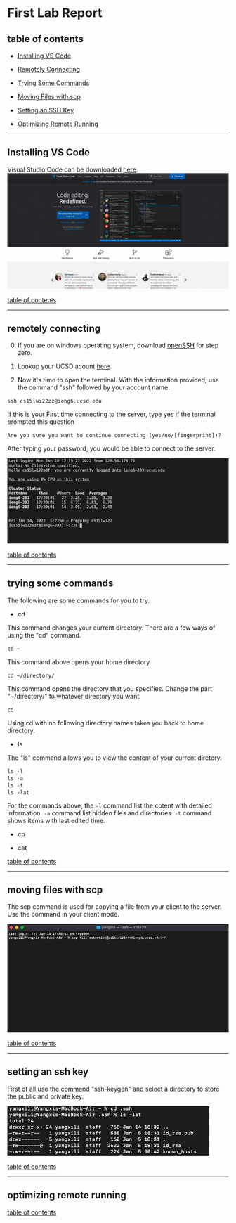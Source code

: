 # First Lab Report

## table of contents

* [Installing VS Code](https://alanthisis.github.io/cse15l-lab-reports/lab-report-1-week-2.html#installing-vs-code)

* [Remotely Connecting](https://alanthisis.github.io/cse15l-lab-reports/lab-report-1-week-2.html#remotely-connecting)

* [Trying Some Commands](https://alanthisis.github.io/cse15l-lab-reports/lab-report-1-week-2.html#trying-some-commands)

* [Moving Files with scp](https://alanthisis.github.io/cse15l-lab-reports/lab-report-1-week-2.html#moving-files-with-scp)

* [Setting an SSH Key](https://alanthisis.github.io/cse15l-lab-reports/lab-report-1-week-2.html#setting-an-ssh-key)

* [Optimizing Remote Running](https://alanthisis.github.io/cse15l-lab-reports/lab-report-1-week-2.html#optimizing-remote-running)

---

## Installing VS Code

Visual Studio Code can be downloaded [here](https://code.visualstudio.com/).
![Image](screenshots/vscode.png)

[table of contents](https://alanthisis.github.io/cse15l-lab-reports/lab-report-1-week-2.html#table-of-contents)

---

## remotely connecting
0) If you are on windows operating system, download [openSSH](https://docs.microsoft.com/en-us/windows-server/administration/openssh/openssh_install_firstuse) for step zero.

1) Lookup your UCSD acount [here](https://sdacs.ucsd.edu/~icc/index.php).
2) Now it's time to open the terminal. With the information provided, use the command "ssh" followed by your account name. 
```
ssh cs15lwi22zz@ieng6.ucsd.edu
```
If this is your First time connecting to the server, type yes if the terminal prompted this question 
```
Are you sure you want to continue connecting (yes/no/[fingerprint])?
```
After typing your password, you would be able to connect to the server.

![image](screenshots/terminal.png)

[table of contents](https://alanthisis.github.io/cse15l-lab-reports/lab-report-1-week-2.html#table-of-contents)

---
## trying some commands

The following are some commands for you to try.

* cd

This command changes your current directory. There are a few ways of using the "cd" command.

```
cd ~
```
This command above opens your home directory.

```
cd ~/directory/
```
This command opens the directory that you specifies. Change the part "~/directory/" to whatever directory you want.
```
cd 
```

Using cd with no following directory names takes you back to home directory.

* ls

The "ls" command allows you to view the content of your current diretory.

```
ls -l
ls -a
ls -t
ls -lat
```
For the commands above, the `-l` command list the cotent with detailed information. `-a` command list hidden files and directories. `-t` command shows items with last edited time.
* cp

* cat

[table of contents](https://alanthisis.github.io/cse15l-lab-reports/lab-report-1-week-2.html#table-of-contents)

---
## moving files with scp

The scp command is used for copying a file from your client to the server.
Use the command in your client mode.

![image](screenshots/scp.png)

[table of contents](https://alanthisis.github.io/cse15l-lab-reports/lab-report-1-week-2.html#table-of-contents)

---
## setting an ssh key

First of all use the command "ssh-keygen" and select a directory to store the public and private key.

![image](screenshots/keygen.png)

[table of contents](https://alanthisis.github.io/cse15l-lab-reports/lab-report-1-week-2.html#table-of-contents)

---
## optimizing remote running

[table of contents](https://alanthisis.github.io/cse15l-lab-reports/lab-report-1-week-2.html#table-of-contents)